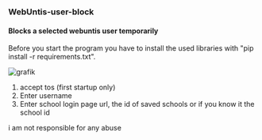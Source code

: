 ### WebUntis-user-block
#### Blocks a selected webuntis user temporarily

Before you start the program you have to install the used libraries with "pip install -r requirements.txt".

![grafik](https://user-images.githubusercontent.com/94797838/195149689-c29e97a8-c068-4f14-8052-cbaf5bc22734.png)

1. accept tos (first startup only)
2. Enter username
3. Enter school login page url, the id of saved schools or if you know it the school id

i am not responsible for any abuse
